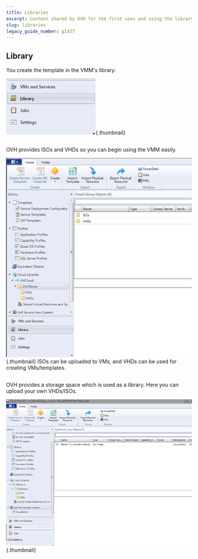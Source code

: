 ```yaml
---
title: Libraries
excerpt: Content shared by OVH for the first uses and using the library
slug: libraries
legacy_guide_number: g1437
---
```



## Library
You create the template in the VMM's library:

![](images/img_1966.jpg){.thumbnail}


## 
OVH provides ISOs and VHDs so you can begin using the VMM easily.

![](images/img_1974.jpg){.thumbnail}
ISOs can be uploaded to VMs, and VHDs can be used for creating VMs/templates.


## 
OVH provides a storage space which is used as a library. Here you can upload your own VHDs/ISOs.

![](images/img_1975.jpg){.thumbnail}

